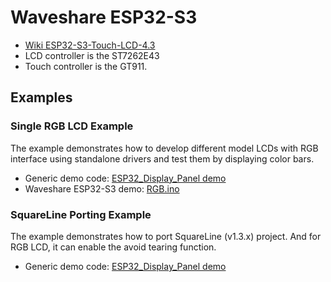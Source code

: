 # Waveshare ESP32-S3

* [Wiki ESP32-S3-Touch-LCD-4.3](https://www.waveshare.com/wiki/ESP32-S3-Touch-LCD-4.3)
* LCD controller is the ST7262E43 
* Touch controller is the GT911.


## Examples

### Single RGB LCD Example
The example demonstrates how to develop different model LCDs with RGB interface using standalone drivers and test them by displaying color bars.

* Generic demo code: [ESP32_Display_Panel demo](https://github.com/esp-arduino-libs/ESP32_Display_Panel/tree/master/examples/LCD/RGB) 
* Waveshare ESP32-S3 demo: [RGB.ino](Tests/RGB/RGB.ino)


### SquareLine Porting Example

The example demonstrates how to port SquareLine (v1.3.x) project. And for RGB LCD, it can enable the avoid tearing function.

* Generic demo code: [ESP32_Display_Panel demo](https://github.com/esp-arduino-libs/ESP32_Display_Panel/tree/master/examples/SquareLine/v8/Porting) 

